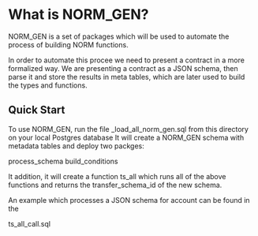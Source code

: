 # What is NORM_GEN?
 
NORM_GEN is a set of packages which will be used to automate the  process of building NORM functions.

In order to automate this procee we need to present a contract in a more formalized way. We are presenting a contract as a JSON schema, then parse it and store the results in meta tables, which are later used to build the types and functions.

## Quick Start

To use NORM_GEN, run the file 
\_load\_all\_norm\_gen.sql from this directory on your local Postgres database
It will create a NORM\_GEN schema with metadata tables and deploy two packges:

process_schema
build_conditions

It addition, it will create a function ts_all which runs all of the above functions and returns the transfer_schema_id of the new schema.

An example which processes a JSON schema for account can be found in the 

ts\_all\_call.sql

